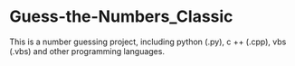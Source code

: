 # Guess-the-Numbers_Classic
This is a number guessing project, including python (.py), c ++ (.cpp), vbs (.vbs) and other programming languages.
